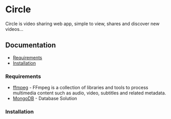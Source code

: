 # Circle

Circle is video sharing web app, simple to view, shares and discover new videos...

## Documentation
* [Requirements](Requirements) 
* [Installation](Installation)


### Requirements
* [ffmpeg](https://ffmpeg.org/) - FFmpeg is a collection of libraries and tools to process multimedia content such as audio, video, subtitles and related metadata.
* [MongoDB](https://www.mongodb.com/) - Database Solution

### Installation


